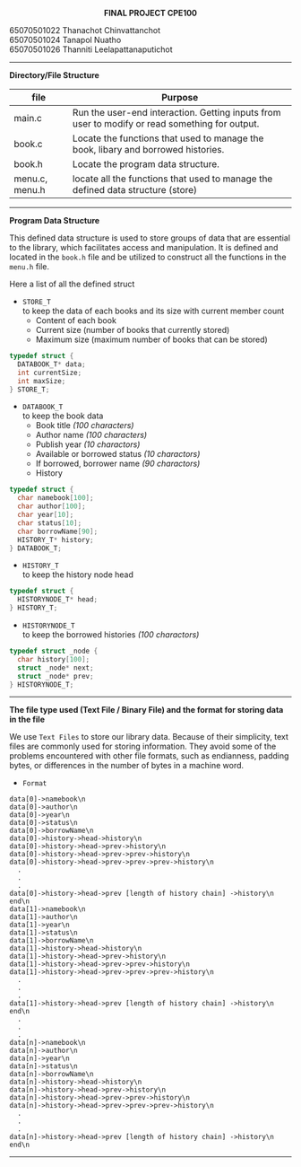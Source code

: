 **<center>FINAL PROJECT CPE100</center>**
                                      
65070501022	Thanachot	Chinvattanchot <br>
65070501024	Tanapol	Nuatho <br>
65070501026	Thanniti	Leelapattanaputichot <br>
***
**Directory/File Structure**

| file | Purpose |
| --- | --- |
| main.c | Run the user-end interaction. Getting inputs from user to modify or read something for output. |
| book.c | Locate the functions that used to manage the book, libary and borrowed histories. |
| book.h | Locate the program data structure. |
| menu.c, menu.h | locate all the functions that used to manage the defined data structure (store) |

***
**Program Data Structure**

This defined data structure is used to store groups of data that are essential to the library, which facilitates access and manipulation. It is defined and located in the `book.h` file and be utilized to construct all the functions in the `menu.h` file.

Here a list of all the defined struct

- `STORE_T`
  <br>to keep the data of each books and its size with current member count </br>
  - Content of each book
  - Current size (number of books that currently stored)
  - Maximum size (maximum number of books that can be stored)
```c
typedef struct {
  DATABOOK_T* data;
  int currentSize;
  int maxSize;
} STORE_T;
```

- `DATABOOK_T`
  <br>to keep the book data</br>
  - Book title *(100 characters)*
  - Author name *(100 characters)*
  - Publish year *(10 charactors)*
  - Available or borrowed status *(10 charactors)*
  - If borrowed, borrower name *(90 charactors)*
  - History
```c
typedef struct {
  char namebook[100];
  char author[100];
  char year[10];
  char status[10];
  char borrowName[90];
  HISTORY_T* history;
} DATABOOK_T;
```

- `HISTORY_T`
  <br>to keep the history node head</br>
```c
typedef struct {
  HISTORYNODE_T* head;
} HISTORY_T;
```

- `HISTORYNODE_T`
  <br>to keep the borrowed histories *(100 charactors)* </br>
```c
typedef struct _node {
  char history[100];
  struct _node* next;
  struct _node* prev;
} HISTORYNODE_T;
```

***
**The file type used (Text File / Binary File) and the format for storing data in the file**<br>

We use `Text Files` to store our library data. Because of their simplicity, text files are commonly used for storing information. They avoid some of the problems encountered with other file formats, such as endianness, padding bytes, or differences in the number of bytes in a machine word.

- `Format`
```
data[0]->namebook\n
data[0]->author\n
data[0]->year\n
data[0]->status\n
data[0]->borrowName\n
data[0]->history->head->history\n
data[0]->history->head->prev->history\n
data[0]->history->head->prev->prev->history\n
data[0]->history->head->prev->prev->prev->history\n
  .
  .
  .
data[0]->history->head->prev [length of history chain] ->history\n
end\n
data[1]->namebook\n
data[1]->author\n
data[1]->year\n
data[1]->status\n
data[1]->borrowName\n
data[1]->history->head->history\n
data[1]->history->head->prev->history\n
data[1]->history->head->prev->prev->history\n
data[1]->history->head->prev->prev->prev->history\n
  .
  .
  .
data[1]->history->head->prev [length of history chain] ->history\n
end\n
  .
  .
  .
data[n]->namebook\n
data[n]->author\n
data[n]->year\n
data[n]->status\n
data[n]->borrowName\n
data[n]->history->head->history\n
data[n]->history->head->prev->history\n
data[n]->history->head->prev->prev->history\n
data[n]->history->head->prev->prev->prev->history\n
  .
  .
  .
data[n]->history->head->prev [length of history chain] ->history\n
end\n
```
***
